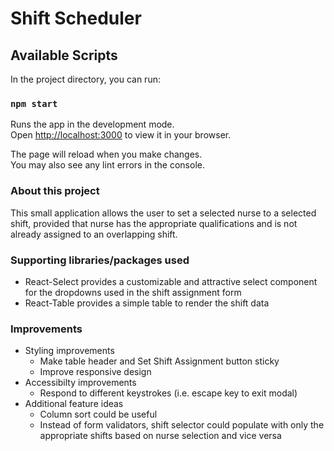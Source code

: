 # Shift Scheduler

## Available Scripts

In the project directory, you can run:

### `npm start`

Runs the app in the development mode.\
Open [http://localhost:3000](http://localhost:3000) to view it in your browser.

The page will reload when you make changes.\
You may also see any lint errors in the console.

### About this project

This small application allows the user to set a selected nurse to a selected shift, provided that nurse has the appropriate qualifications and is not already assigned to an overlapping shift. 

### Supporting libraries/packages used

- React-Select provides a customizable and attractive select component for the dropdowns used in the shift assignment form
- React-Table provides a simple table to render the shift data 

### Improvements
- Styling improvements
  - Make table header and Set Shift Assignment button sticky 
  - Improve responsive design
- Accessibilty improvements
  - Respond to different keystrokes (i.e. escape key to exit modal)
- Additional feature ideas
  - Column sort could be useful
  - Instead of form validators, shift selector could populate with only the appropriate shifts based on nurse selection and vice versa 
  
